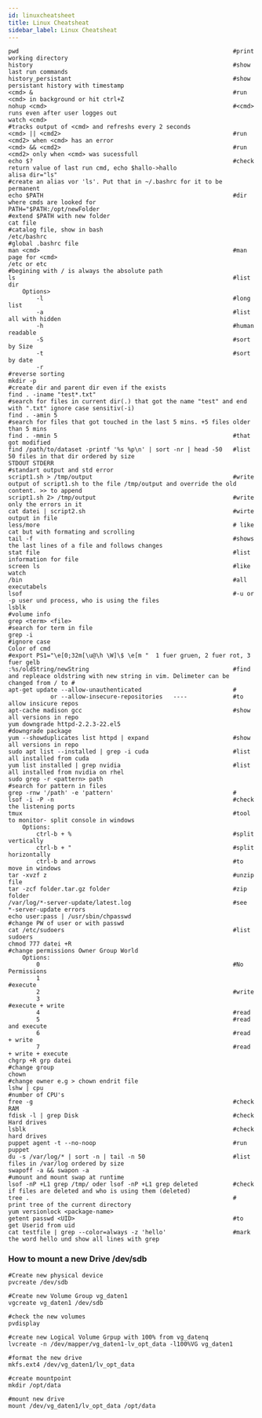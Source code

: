 ```yaml
---
id: linuxcheatsheet
title: Linux Cheatsheat
sidebar_label: Linux Cheatsheat
---
```


    pwd                                                             #print working directory   
    history                                                         #show last run commands
    history_persistant                                              #show persistant history with timestamp
    <cmd> &                                                         #run <cmd> in background or hit ctrl+Z
    nohup <cmd>                                                     #<cmd> runs even after user logges out
    watch <cmd>                                                     #tracks output of <cmd> and refreshs every 2 seconds
    <cmd> || <cmd2>                                                 #run <cmd2> when <cmd> has an error
    <cmd> && <cmd2>                                                 #run <cmd2> only when <cmd> was sucessfull
    echo $?                                                         #check return value of last run cmd, echo $hallo->hallo
    alisa dir="ls"                                                  #create an alias vor 'ls'. Put that in ~/.bashrc for it to be permanent
    echo $PATH                                                      #dir where cmds are looked for
    PATH="$PATH:/opt/newFolder                                      #extend $PATH with new folder
    cat file                                                        #catalog file, show in bash
    /etc/bashrc                                                     #global .bashrc file
    man <cmd>                                                       #man page for <cmd>
    /etc or etc                                                     #begining with / is always the absolute path
    ls                                                              #list dir
        Options>                    
            -l                                                      #long list
            -a                                                      #list all with hidden
            -h                                                      #human readable
            -S                                                      #sort by Size
            -t                                                      #sort by date
            -r                                                      #reverse sorting
    mkdir -p                                                        #create dir and parent dir even if the exists
    find . -iname "test*.txt"                                       #search for files in current dir(.) that got the name "test" and end with ".txt" ignore case sensitiv(-i)
    find . -amin 5                                                  #search for files that got touched in the last 5 mins. +5 files older than 5 mins
    find . -mmin 5                                                  #that got modified
    find /path/to/dataset -printf '%s %p\n' | sort -nr | head -50   #list 50 files in that dir ordered by size
    STDOUT STDERR                                                   #standart output and std error      
    script1.sh > /tmp/output                                        #write output of script1.sh to the file /tmp/output and override the old content. >> to append
    script1.sh 2> /tmp/output                                       #write only the errors in it
    cat datei | script2.sh                                          #wirte output in file
    less/more                                                       # like cat but with formating and scrolling
    tail -f                                                         #shows the last lines of a file and follows changes
    stat file                                                       #list information for file
    screen ls                                                       #like watch
    /bin                                                            #all executabels
    lsof                                                            #-u or -p user und process, who is using the files
    lsblk                                                           #volume info
    grep <term> <file>                                              #search for term in file
    grep -i                                                         #ignore case
    Color of cmd                                                    #export PS1="\e[0;32m[\u@\h \W]\$ \e[m "  1 fuer gruen, 2 fuer rot, 3 fuer gelb
    :%s/oldString/newString                                         #find and repleace oldstring with new string in vim. Delimeter can be changed from / to #
    apt-get update --allow-unauthenticated                          #
                or --allow-insecure-repositories   ----             #to allow insicure repos
    apt-cache madison gcc                                           #show all versions in repo
    yum downgrade httpd-2.2.3-22.el5                                #downgrade package
    yum --showduplicates list httpd | expand                        #show all versions in repo
    sudo apt list --installed | grep -i cuda                        #list all installed from cuda
    yum list installed | grep nvidia                                #list all installed from nvidia on rhel
    sudo grep -r <pattern> path                                     #search for pattern in files
    grep -rnw '/path' -e 'pattern'                                  #    
    lsof -i -P -n                                                   #check the listening ports
    tmux                                                            #tool to monitor- split console in windows
        Options:
            ctrl-b + %                                              #split vertically
            ctrl-b + "                                              #split horizontally
            ctrl-b and arrows                                       #to move in windows
    tar -xvzf z                                                     #unzip file
    tar -zcf folder.tar.gz folder                                   #zip folder          
    /var/log/*-server-update/latest.log                             #see *-server-update errors
    echo user:pass | /usr/sbin/chpasswd                             #change PW of user or with passwd
    cat /etc/sudoers                                                #list sudoers
    chmod 777 datei +R                                              #change permissions Owner Group World
        Options:
            0                                                       #No Permissions
            1                                                       #execute
            2                                                       #write
            3                                                       #execute + write
            4                                                       #read
            5                                                       #read and execute
            6                                                       #read + write
            7                                                       #read + write + execute
    chgrp +R grp datei                                              #change group
    chown                                                           #change owner e.g > chown endrit file
    lshw | cpu                                                      #number of CPU's
    free -g                                                         #check RAM
    fdisk -l | grep Disk                                            #check Hard drives
    lsblk                                                           #check hard drives
    puppet agent -t --no-noop                                       #run puppet
    du -s /var/log/* | sort -n | tail -n 50                         #list files in /var/log ordered by size 
    swapoff -a && swapon -a                                         #umount and mount swap at runtime
    lsof -nP +L1 grep /tmp/ oder lsof -nP +L1 grep deleted          #check if files are deleted and who is using them (deleted)
    tree .                                                          # print tree of the current directory
    yum versionlock <package-name>                                  
    getent passwd <UID>                                             #to get Userid from uid
    cat testfile | grep --color=always -z 'hello'                   #mark the word hello und show all lines with grep

### How to mount a new Drive /dev/sdb

    #Create new physical device
    pvcreate /dev/sdb

    #Create new Volume Group vg_daten1
    vgcreate vg_daten1 /dev/sdb

    #check the new volumes
    pvdisplay

    #create new Logical Volume Grpup with 100% from vg_datenq
    lvcreate -n /dev/mapper/vg_daten1-lv_opt_data -l100%VG vg_daten1

    #format the new drive
    mkfs.ext4 /dev/vg_daten1/lv_opt_data

    #create mountpoint
    mkdir /opt/data

    #mount new drive
    mount /dev/vg_daten1/lv_opt_data /opt/data

 

 

 
